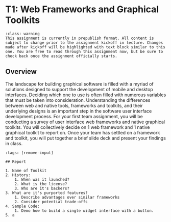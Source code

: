 T1: Web Frameworks and Graphical Toolkits
============================

```{admonition} Prepublished Version
:class: warning
This assignment is currently in prepublish format. All content is subject to change prior to the assignment kickoff in lecture. Changes made after kickoff will be highlighted with text block similar to this one. You are free to read through this assignment now, but be sure to check back once the assignment officially starts.

```
## Overview

The landscape for building graphical software is filled with a myriad of solutions designed to support the development of mobile and desktop interfaces. Deciding which one to use is often filled with numerous variables that must be taken into consideration. Understanding the differences between web and native tools, frameworks and toolkits, and their underlying designs is an important step in the software user interface development process. For your first team assignment, you will be conducting a survey of user interface web frameworks and native graphical toolkits. You will collectively decide on 1 web framework and 1 native graphical toolkit to report on. Once your team has settled on a framework and toolkit, you will put together a brief slide deck and present your findings in class.


```{code-cell}
:tags: [remove-input]

## Report

1. Name of Toolkit
2. History:
	1. When was it launched?
	2. What is the license?
	3. Who are it's backers?
3. What are it's purported features?
	1. Describe advantages over similar frameworks
	2. Consider potential trade-offs  
4. Sample Code:
	1. Demo how to build a single widget interface with a button.
5. a 
```










